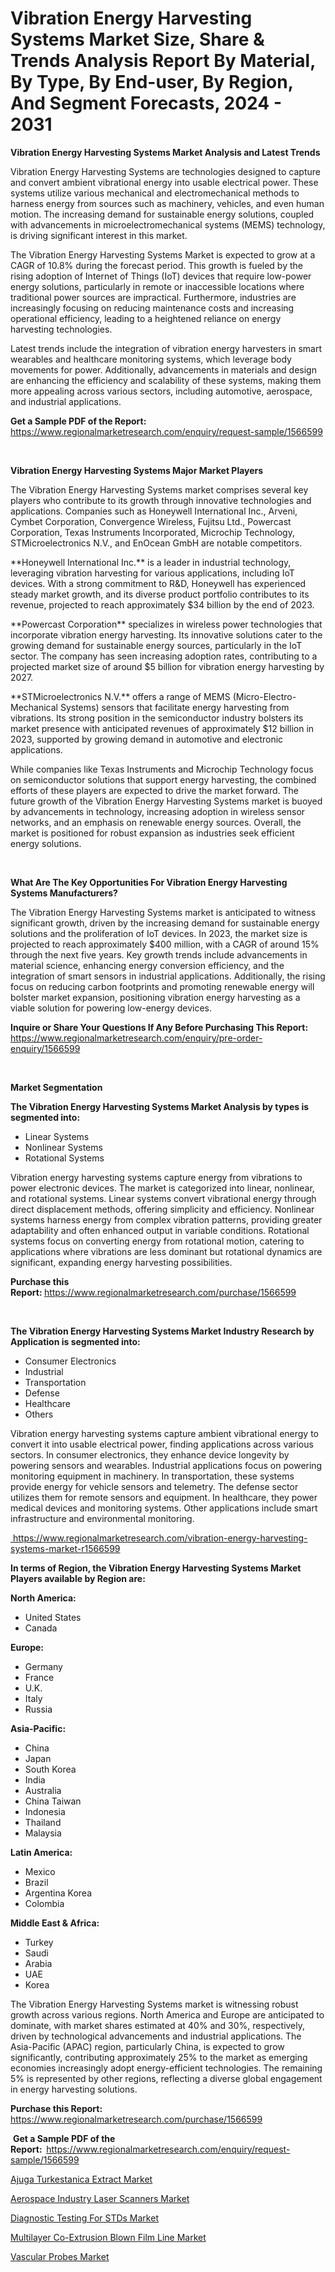 <p><h1>Vibration Energy Harvesting Systems Market Size, Share & Trends Analysis Report By Material, By Type, By End-user, By Region, And Segment Forecasts, 2024 - 2031</h1></p><p><strong>Vibration Energy Harvesting Systems Market Analysis and Latest Trends</strong></p>
<p><p>Vibration Energy Harvesting Systems are technologies designed to capture and convert ambient vibrational energy into usable electrical power. These systems utilize various mechanical and electromechanical methods to harness energy from sources such as machinery, vehicles, and even human motion. The increasing demand for sustainable energy solutions, coupled with advancements in microelectromechanical systems (MEMS) technology, is driving significant interest in this market.</p><p>The Vibration Energy Harvesting Systems Market is expected to grow at a CAGR of 10.8% during the forecast period. This growth is fueled by the rising adoption of Internet of Things (IoT) devices that require low-power energy solutions, particularly in remote or inaccessible locations where traditional power sources are impractical. Furthermore, industries are increasingly focusing on reducing maintenance costs and increasing operational efficiency, leading to a heightened reliance on energy harvesting technologies.</p><p>Latest trends include the integration of vibration energy harvesters in smart wearables and healthcare monitoring systems, which leverage body movements for power. Additionally, advancements in materials and design are enhancing the efficiency and scalability of these systems, making them more appealing across various sectors, including automotive, aerospace, and industrial applications.</p></p>
<p><strong>Get a Sample PDF of the Report:&nbsp;</strong> <a href="https://www.regionalmarketresearch.com/enquiry/request-sample/1566599">https://www.regionalmarketresearch.com/enquiry/request-sample/1566599</a></p>
<p>&nbsp;</p>
<p><strong>Vibration Energy Harvesting Systems Major Market Players</strong></p>
<p><p>The Vibration Energy Harvesting Systems market comprises several key players who contribute to its growth through innovative technologies and applications. Companies such as Honeywell International Inc., Arveni, Cymbet Corporation, Convergence Wireless, Fujitsu Ltd., Powercast Corporation, Texas Instruments Incorporated, Microchip Technology, STMicroelectronics N.V., and EnOcean GmbH are notable competitors.</p><p>**Honeywell International Inc.** is a leader in industrial technology, leveraging vibration harvesting for various applications, including IoT devices. With a strong commitment to R&D, Honeywell has experienced steady market growth, and its diverse product portfolio contributes to its revenue, projected to reach approximately $34 billion by the end of 2023.</p><p>**Powercast Corporation** specializes in wireless power technologies that incorporate vibration energy harvesting. Its innovative solutions cater to the growing demand for sustainable energy sources, particularly in the IoT sector. The company has seen increasing adoption rates, contributing to a projected market size of around $5 billion for vibration energy harvesting by 2027.</p><p>**STMicroelectronics N.V.** offers a range of MEMS (Micro-Electro-Mechanical Systems) sensors that facilitate energy harvesting from vibrations. Its strong position in the semiconductor industry bolsters its market presence with anticipated revenues of approximately $12 billion in 2023, supported by growing demand in automotive and electronic applications.</p><p>While companies like Texas Instruments and Microchip Technology focus on semiconductor solutions that support energy harvesting, the combined efforts of these players are expected to drive the market forward. The future growth of the Vibration Energy Harvesting Systems market is buoyed by advancements in technology, increasing adoption in wireless sensor networks, and an emphasis on renewable energy sources. Overall, the market is positioned for robust expansion as industries seek efficient energy solutions.</p></p>
<p>&nbsp;</p>
<p><strong>What Are The Key Opportunities For Vibration Energy Harvesting Systems Manufacturers?</strong></p>
<p><p>The Vibration Energy Harvesting Systems market is anticipated to witness significant growth, driven by the increasing demand for sustainable energy solutions and the proliferation of IoT devices. In 2023, the market size is projected to reach approximately $400 million, with a CAGR of around 15% through the next five years. Key growth trends include advancements in material science, enhancing energy conversion efficiency, and the integration of smart sensors in industrial applications. Additionally, the rising focus on reducing carbon footprints and promoting renewable energy will bolster market expansion, positioning vibration energy harvesting as a viable solution for powering low-energy devices.</p></p>
<p><strong>Inquire or Share Your Questions If Any Before Purchasing This Report:</strong> <a href="https://www.regionalmarketresearch.com/enquiry/pre-order-enquiry/1566599">https://www.regionalmarketresearch.com/enquiry/pre-order-enquiry/1566599</a></p>
<p>&nbsp;</p>
<p><strong>Market Segmentation</strong></p>
<p><strong>The Vibration Energy Harvesting Systems Market Analysis by types is segmented into:</strong></p>
<p><ul><li>Linear Systems</li><li>Nonlinear Systems</li><li>Rotational Systems</li></ul></p>
<p><p>Vibration energy harvesting systems capture energy from vibrations to power electronic devices. The market is categorized into linear, nonlinear, and rotational systems. Linear systems convert vibrational energy through direct displacement methods, offering simplicity and efficiency. Nonlinear systems harness energy from complex vibration patterns, providing greater adaptability and often enhanced output in variable conditions. Rotational systems focus on converting energy from rotational motion, catering to applications where vibrations are less dominant but rotational dynamics are significant, expanding energy harvesting possibilities.</p></p>
<p><strong>Purchase this Report:&nbsp;</strong><a href="https://www.regionalmarketresearch.com/purchase/1566599">https://www.regionalmarketresearch.com/purchase/1566599</a></p>
<p>&nbsp;</p>
<p><strong>The Vibration Energy Harvesting Systems Market Industry Research by Application is segmented into:</strong></p>
<p><ul><li>Consumer Electronics</li><li>Industrial</li><li>Transportation</li><li>Defense</li><li>Healthcare</li><li>Others</li></ul></p>
<p><p>Vibration energy harvesting systems capture ambient vibrational energy to convert it into usable electrical power, finding applications across various sectors. In consumer electronics, they enhance device longevity by powering sensors and wearables. Industrial applications focus on powering monitoring equipment in machinery. In transportation, these systems provide energy for vehicle sensors and telemetry. The defense sector utilizes them for remote sensors and equipment. In healthcare, they power medical devices and monitoring systems. Other applications include smart infrastructure and environmental monitoring.</p></p>
<p><a href="https://www.regionalmarketresearch.com/vibration-energy-harvesting-systems-market-r1566599">&nbsp;https://www.regionalmarketresearch.com/vibration-energy-harvesting-systems-market-r1566599</a></p>
<p><strong>In terms of Region, the Vibration Energy Harvesting Systems Market Players available by Region are:</strong></p>
<p>
    <p> <strong> North America: </strong>
        <ul>
            <li>United States</li>
            <li>Canada</li>
        </ul>
        </p> 
    <p> <strong> Europe: </strong>
        <ul>
            <li>Germany</li>
            <li>France</li>
            <li>U.K.</li>
            <li>Italy</li>
            <li>Russia</li>
        </ul>
        </p> 
    <p> <strong> Asia-Pacific: </strong>
        <ul>
            <li>China</li>
            <li>Japan</li>
            <li>South Korea</li>
            <li>India</li>
            <li>Australia</li>
            <li>China Taiwan</li>
            <li>Indonesia</li>
            <li>Thailand</li>
            <li>Malaysia</li>
        </ul>
        </p> 
    <p> <strong> Latin America: </strong>
        <ul>
            <li>Mexico</li>
            <li>Brazil</li>
            <li>Argentina Korea</li>
            <li>Colombia</li>
        </ul>
        </p> 
    <p> <strong> Middle East & Africa: </strong>
        <ul>
            <li>Turkey</li>
            <li>Saudi</li>
            <li>Arabia</li>
            <li>UAE</li>
            <li>Korea</li>
        </ul>
    </p>
    </p>
<p><p>The Vibration Energy Harvesting Systems market is witnessing robust growth across various regions. North America and Europe are anticipated to dominate, with market shares estimated at 40% and 30%, respectively, driven by technological advancements and industrial applications. The Asia-Pacific (APAC) region, particularly China, is expected to grow significantly, contributing approximately 25% to the market as emerging economies increasingly adopt energy-efficient technologies. The remaining 5% is represented by other regions, reflecting a diverse global engagement in energy harvesting solutions.</p></p>
<p><strong>Purchase this Report: </strong><a href="https://www.regionalmarketresearch.com/purchase/1566599">https://www.regionalmarketresearch.com/purchase/1566599</a></p>
<p>&nbsp;<strong>Get a Sample PDF of the Report:&nbsp;&nbsp;</strong><a href="https://www.regionalmarketresearch.com/enquiry/request-sample/1566599">https://www.regionalmarketresearch.com/enquiry/request-sample/1566599</a></p>
<p><strong></strong></p>
<p><p><a href="https://www.linkedin.com/pulse/what-innovations-market-trends-shaping-ajuga-turkestanica-extract-mugpf?trackingId=OHn2LjylQzquieg3dOc%2FuA%3D%3D">Ajuga Turkestanica Extract Market</a></p><p><a href="https://medium.com/@josephwillisbxxgf/aerospace-industry-laser-scanners-market-forecasts-market-trends-and-impact-analysis-2024-2031-c610149a7692">Aerospace Industry Laser Scanners Market</a></p><p><a href="https://github.com/GenaGaines34/Market-Research-Report-List-1/blob/main/diagnostic-testing-for-stds-market.md">Diagnostic Testing For STDs Market</a></p><p><a href="https://issuu.com/reportprime-2/docs/multilayer-co-extrusion-blown-film-_25ba33205243a4">Multilayer Co-Extrusion Blown Film Line Market</a></p><p><a href="https://www.linkedin.com/pulse/vascular-probes-market-trends-analysis-opportunities-kly5c?trackingId=tOSWgPOfQZajd%2FqCcK9Y2Q%3D%3D">Vascular Probes Market</a></p></p>